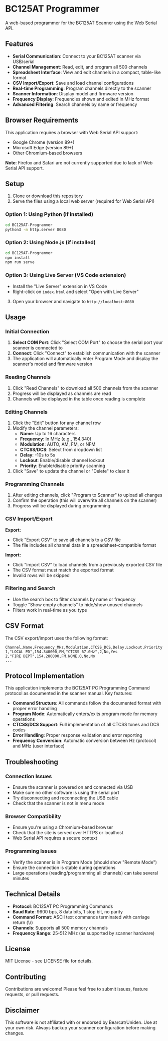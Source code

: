 # BC125AT Programmer

A web-based programmer for the BC125AT Scanner using the Web Serial API.

## Features

- **Serial Communication**: Connect to your BC125AT scanner via USB/serial
- **Channel Management**: Read, edit, and program all 500 channels
- **Spreadsheet Interface**: View and edit channels in a compact, table-like format
- **CSV Import/Export**: Save and load channel configurations
- **Real-time Programming**: Program channels directly to the scanner
- **Scanner Information**: Display model and firmware version
- **Frequency Display**: Frequencies shown and edited in MHz format
- **Advanced Filtering**: Search channels by name or frequency

## Browser Requirements

This application requires a browser with Web Serial API support:
- Google Chrome (version 89+)
- Microsoft Edge (version 89+)
- Other Chromium-based browsers

**Note**: Firefox and Safari are not currently supported due to lack of Web Serial API support.

## Setup

1. Clone or download this repository
2. Serve the files using a local web server (required for Web Serial API)

### Option 1: Using Python (if installed)
```bash
cd BC125AT-Programmer
python3 -m http.server 8080
```

### Option 2: Using Node.js (if installed)
```bash
cd BC125AT-Programmer
npm install
npm run serve
```

### Option 3: Using Live Server (VS Code extension)
- Install the "Live Server" extension in VS Code
- Right-click on `index.html` and select "Open with Live Server"

3. Open your browser and navigate to `http://localhost:8080`

## Usage

### Initial Connection

1. **Select COM Port**: Click "Select COM Port" to choose the serial port your scanner is connected to
2. **Connect**: Click "Connect" to establish communication with the scanner
3. The application will automatically enter Program Mode and display the scanner's model and firmware version

### Reading Channels

1. Click "Read Channels" to download all 500 channels from the scanner
2. Progress will be displayed as channels are read
3. Channels will be displayed in the table once reading is complete

### Editing Channels

1. Click the "Edit" button for any channel row
2. Modify the channel parameters:
   - **Name**: Up to 16 characters
   - **Frequency**: In MHz (e.g., 154.340)
   - **Modulation**: AUTO, AM, FM, or NFM
   - **CTCSS/DCS**: Select from dropdown list
   - **Delay**: -10s to 5s
   - **Lockout**: Enable/disable channel lockout
   - **Priority**: Enable/disable priority scanning
3. Click "Save" to update the channel or "Delete" to clear it

### Programming Channels

1. After editing channels, click "Program to Scanner" to upload all changes
2. Confirm the operation (this will overwrite all channels on the scanner)
3. Progress will be displayed during programming

### CSV Import/Export

**Export:**
- Click "Export CSV" to save all channels to a CSV file
- The file includes all channel data in a spreadsheet-compatible format

**Import:**
- Click "Import CSV" to load channels from a previously exported CSV file
- The CSV format must match the exported format
- Invalid rows will be skipped

### Filtering and Search

- Use the search box to filter channels by name or frequency
- Toggle "Show empty channels" to hide/show unused channels
- Filters work in real-time as you type

## CSV Format

The CSV export/import uses the following format:

```csv
Channel,Name,Frequency_MHz,Modulation,CTCSS_DCS,Delay,Lockout,Priority
1,"LOCAL PD",154.340000,FM,"CTCSS 67.0Hz",2,No,Yes
2,"FIRE DEPT",154.280000,FM,NONE,0,No,No
...
```

## Protocol Implementation

This application implements the BC125AT PC Programming Command protocol as documented in the scanner manual. Key features:

- **Command Structure**: All commands follow the documented format with proper error handling
- **Program Mode**: Automatically enters/exits program mode for memory operations  
- **CTCSS/DCS Support**: Full implementation of all CTCSS tones and DCS codes
- **Error Handling**: Proper response validation and error reporting
- **Frequency Conversion**: Automatic conversion between Hz (protocol) and MHz (user interface)

## Troubleshooting

### Connection Issues
- Ensure the scanner is powered on and connected via USB
- Make sure no other software is using the serial port
- Try disconnecting and reconnecting the USB cable
- Check that the scanner is not in menu mode

### Browser Compatibility
- Ensure you're using a Chromium-based browser
- Check that the site is served over HTTPS or localhost
- Web Serial API requires a secure context

### Programming Issues
- Verify the scanner is in Program Mode (should show "Remote Mode")
- Ensure the connection is stable during operations
- Large operations (reading/programming all channels) can take several minutes

## Technical Details

- **Protocol**: BC125AT PC Programming Commands
- **Baud Rate**: 9600 bps, 8 data bits, 1 stop bit, no parity
- **Command Format**: ASCII text commands terminated with carriage return (\\r)
- **Channels**: Supports all 500 memory channels
- **Frequency Range**: 25-512 MHz (as supported by scanner hardware)

## License

MIT License - see LICENSE file for details.

## Contributing

Contributions are welcome! Please feel free to submit issues, feature requests, or pull requests.

## Disclaimer

This software is not affiliated with or endorsed by Bearcat/Uniden. Use at your own risk. Always backup your scanner configuration before making changes.